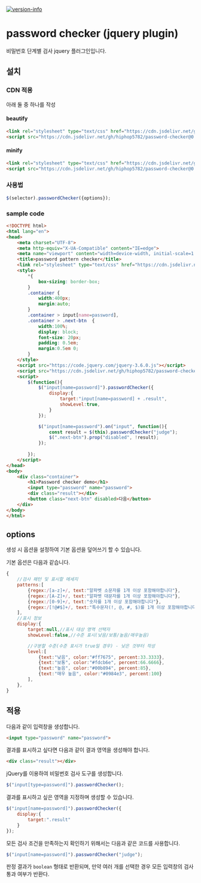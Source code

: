 [![version-info](https://img.shields.io/badge/release-v0.0.1-blue)](https://github.com/hiphop5782/password-checker/releases/latest)

# password checker (jquery plugin)

비밀번호 단계별 검사 jquery 플러그인입니다.

## 설치

### CDN 적용

아래 둘 중 하나를 작성

#### beautify

```html
<link rel="stylesheet" type="text/css" href="https://cdn.jsdelivr.net/gh/hiphop5782/password-checker@0.0.1/dist/password-checker.css">
<script src="https://cdn.jsdelivr.net/gh/hiphop5782/password-checker@0.0.1/dist/password-checker.js"></script>
```

#### minify

```html
<link rel="stylesheet" type="text/css" href="https://cdn.jsdelivr.net/gh/hiphop5782/password-checker@0.0.1/dist/password-checker.min.css">
<script src="https://cdn.jsdelivr.net/gh/hiphop5782/password-checker@0.0.1/dist/password-checker.min.js"></script>
```

### 사용법

```javascript
$(selector).passwordChecker({options});
```

### sample code

```html
<!DOCTYPE html>
<html lang="en">
<head>
    <meta charset="UTF-8">
    <meta http-equiv="X-UA-Compatible" content="IE=edge">
    <meta name="viewport" content="width=device-width, initial-scale=1.0">
    <title>password pattern checker</title>
    <link rel="stylesheet" type="text/css" href="https://cdn.jsdelivr.net/gh/hiphop5782/password-checker@0.0.1/dist/password-checker.min.css">
    <style>
        *{
            box-sizing: border-box;
        }
        .container {
            width:400px;
            margin:auto;
        }
        .container > input[name=password],
        .container > .next-btn  {
            width:100%;
            display: block;
            font-size: 20px;
            padding: 0.5em;
            margin:0.5em 0;
        }
    </style>
    <script src="https://code.jquery.com/jquery-3.6.0.js"></script>
    <script src="https://cdn.jsdelivr.net/gh/hiphop5782/password-checker@0.0.1/dist/password-checker.min.js"></script>
    <script>
        $(function(){
            $("input[name=password]").passwordChecker({
                display:{
                    target:"input[name=password] + .result",
                    showLevel:true,
                }
            });

            $("input[name=password").on("input", function(){
                const result = $(this).passwordChecker("judge");
                $(".next-btn").prop("disabled", !result);
            });
            
        });
    </script>
</head>
<body>
    <div class="container">
        <h1>Password checker demo</h1>
        <input type="password" name="password">
        <div class="result"></div>
        <button class="next-btn" disabled>다음</button>
    </div>
</body>
</html>
```

## options

생성 시 옵션을 설정하여 기본 옵션을 덮어쓰기 할 수 있습니다.

기본 옵션은 다음과 같습니다.

```javascript
{
    //검사 패턴 및 표시할 메세지
    patterns:[
        {regex:/[a-z]+/, text:"알파벳 소문자를 1개 이상 포함해야합니다"},
        {regex:/[A-Z]+/, text:"알파벳 대문자를 1개 이상 포함해야합니다"},
        {regex:/[0-9]+/, text:"숫자를 1개 이상 포함해야합니다"},
        {regex:/[!@#$]+/, text:"특수문자(!, @, #, $)를 1개 이상 포함해야합니다"},
    ],
    //표시 정보
    display:{
        target:null,//표시 대상 영역 선택자
        showLevel:false,//수준 표시(낮음/보통/높음/매우높음)

        //구분할 수준(수준 표시가 true일 경우) - 낮은 것부터 작성
        level:[
            {text:"낮음", color:"#ff7675", percent:33.3333},
            {text:"보통", color:"#fdcb6e", percent:66.6666},
            {text:"높음", color:"#00b894", percent:85},
            {text:"매우 높음", color:"#0984e3", percent:100}
        ],
    },
}
```

## 적용

다음과 같이 입력창을 생성합니다.
```html
<input type="password" name="password">
```

결과를 표시하고 싶다면 다음과 같이 결과 영역을 생성해야 합니다.
```html
<div class="result"></div>
```

jQuery를 이용하여 비밀번호 검사 도구를 생성합니다.
```javascript
$("input[type=password]").passwordChecker();
```

결과를 표시하고 싶은 영역을 지정하며 생성할 수 있습니다.
```javascript
$("input[name=password]").passwordChecker({
    display:{
        target:".result"
    }
});
```

모든 검사 조건을 만족하는지 확인하기 위해서는 다음과 같은 코드를 사용합니다.

```javascript
$("input[name=password]").passwordChecker("judge");
```

판정 결과가 `boolean` 형태로 반환되며, 만약 여러 개를 선택한 경우 모든 입력창의 검사 통과 여부가 반환다.
